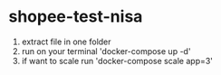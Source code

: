 # shopee-test-nisa
1. extract file in one folder
2. run on your terminal 'docker-compose up -d'
3. if want to scale run 'docker-compose scale app=3'
